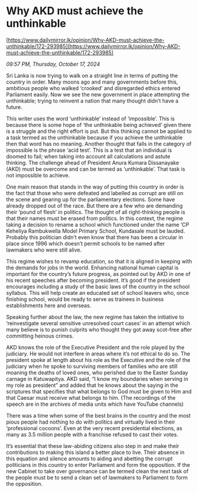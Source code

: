 # Why AKD must achieve the unthinkable

[https://www.dailymirror.lk/opinion/Why-AKD-must-achieve-the-unthinkable/172-293985](https://www.dailymirror.lk/opinion/Why-AKD-must-achieve-the-unthinkable/172-293985)

*09:57 PM, Thursday, October 17, 2024*

Sri Lanka is now trying to walk on a straight line in terms of putting the country in order. Many moons ago and many governments before this, ambitious people who walked ‘crooked’ and disregarded ethics entered Parliament easily. Now we see the new government in place attempting the unthinkable; trying to reinvent a nation that many thought didn’t have a future.

This writer uses the word ‘unthinkable’ instead of ‘impossible’. This is because there is some hope of ‘the unthinkable being achieved’ given there is a struggle and the right effort is put. But this thinking cannot be applied to a task termed as the unthinkable because if you achieve the unthinkable then that word has no meaning. Another thought that falls in the category of impossible is the phrase ‘acid test’. This is a test that an individual is doomed to fail; when taking into account all calculations and astute thinking. The challenge ahead of President Anura Kumara Dissanayake (AKD) must be overcome and can be termed as ‘unthinkable’. That task is not impossible to achieve.

One main reason that stands in the way of putting this country in order is the fact that those who were defeated and labelled as corrupt are still on the scene and gearing up for the parliamentary elections. Some have already dropped out of the race. But there are a few who are demanding their ‘pound of flesh’ in politics. The thought of all right-thinking people is that their names must be erased from politics. In this context, the regime taking a decision to rename a school which functioned under the name ‘CP Keheliya Rambukwella Model Primary School, Kundasale must be lauded. Probably this politician didn’t even know that there has been a circular in place since 1996 which doesn’t permit schools to be named after lawmakers who were still alive.

This regime wishes to revamp education, so that it is aligned in keeping with the demands for jobs in the world. Enhancing national human capital is important for the country’s future progress, as pointed out by AKD in one of his recent speeches after becoming president. It’s good if the president encourages including a study of the basic laws of the country in the school syllabus. This will help create an educated set of school leavers who, once finishing school, would be ready to serve as trainees in business establishments here and overseas.

Speaking further about the law, the new regime has taken the initiative to ‘reinvestigate several sensitive unresolved court cases’ in an attempt which many believe is to punish culprits who thought they got away scot-free after committing heinous crimes.

AKD knows the role of the Executive President and the role played by the judiciary. He would not interfere in areas where it’s not ethical to do so. The president spoke at length about his role as the Executive and the role of the judiciary when he spoke to surviving members of families who are still moaning the deaths of loved ones, who perished due to the Easter Sunday carnage in Katuwapitya. AKD said, “I know my boundaries when serving in my role as president” and added that he knows about the saying in the scriptures that specifies that what belongs to God must be given to Him and that Caesar must receive what belongs to him. (The recordings of the speech are in the archives of media units which have YouTube channels)

There was a time when some of the best brains in the country and the most pious people had nothing to do with politics and virtually lived in their ‘professional cocoons’. Even at the very recent presidential elections, as many as 3.5 million people with a franchise refused to cast their votes.

It’s essential that these law-abiding citizens also step in and make their contributions to making this island a better place to live. Their absence in this equation and silence amounts to aiding and abetting the corrupt politicians in this country to enter Parliament and form the opposition. If the new Cabinet to take over governance can be termed clean the next task of the people must be to send a clean set of lawmakers to Parliament to form the opposition.


